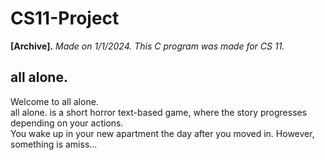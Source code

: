 # CS11-Project
**[Archive].** *Made on 1/1/2024. This C program was made for CS 11.*

## all alone.
Welcome to all alone.<br>
all alone. is a short horror text-based game, where the story progresses depending on your actions.<br>
You wake up in your new apartment the day after you moved in. However, something is amiss...